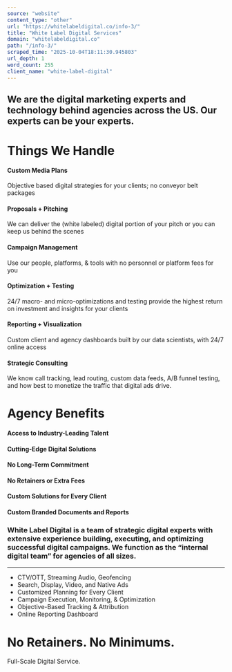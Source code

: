 ```yaml
---
source: "website"
content_type: "other"
url: "https://whitelabeldigital.co/info-3/"
title: "White Label Digital Services"
domain: "whitelabeldigital.co"
path: "/info-3/"
scraped_time: "2025-10-04T18:11:30.945803"
url_depth: 1
word_count: 255
client_name: "white-label-digital"
---
```


## We are the digital marketing experts and technology behind agencies across the US. Our experts can be your experts.

# Things We Handle

#### Custom Media Plans
Objective based digital strategies for your clients; no conveyor belt packages

#### Proposals + Pitching
We can deliver the (white labeled) digital portion of your pitch or you can keep us behind the scenes

#### Campaign Management
Use our people, platforms, & tools with no personnel or platform fees for you

#### Optimization + Testing
24/7 macro- and micro-optimizations and testing provide the highest return on investment and insights for your clients

#### Reporting + Visualization
Custom client and agency dashboards built by our data scientists, with 24/7 online access

#### Strategic Consulting
We know call tracking, lead routing, custom data feeds, A/B funnel testing, and how best to monetize the traffic that digital ads drive.

# Agency Benefits

#### Access to Industry-Leading Talent

#### Cutting-Edge Digital Solutions

#### No Long-Term Commitment

#### No Retainers or Extra Fees

#### Custom Solutions for Every Client

#### Custom Branded Documents and Reports

### White Label Digital is a team of strategic digital experts with extensive experience building, executing, and optimizing successful digital campaigns. We function as the “internal digital team” for agencies of all sizes.

* * *

*   CTV/OTT, Streaming Audio, Geofencing
*   Search, Display, Video, and Native Ads
*   Customized Planning for Every Client
*   Campaign Execution, Monitoring, & Optimization
*   Objective-Based Tracking & Attribution
*   Online Reporting Dashboard

# No Retainers. No Minimums.  
Full-Scale Digital Service.